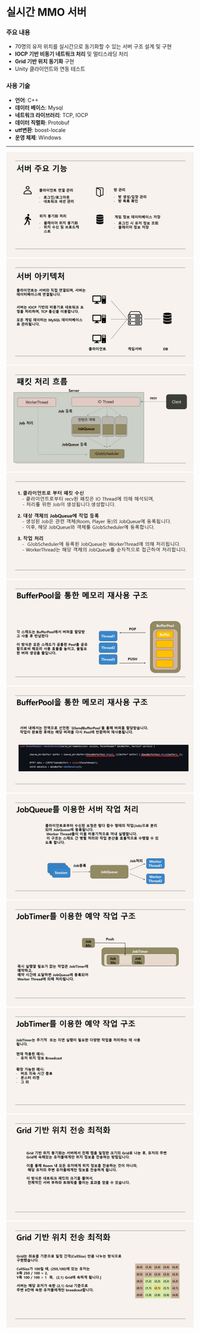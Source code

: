 # 실시간 MMO 서버

### 주요 내용
- 70명의 유저 위치를 실시간으로 동기화할 수 있는 서버 구조 설계 및 구현
- **IOCP 기반 비동기 네트워크 처리** 및 멀티스레딩 처리
- **Grid 기반 위치 동기화** 구현
- Unity 클라이언트와 연동 테스트

### 사용 기술
- **언어**: C++
- **데이터 베이스**: Mysql
- **네트워크 라이브러리**: TCP, IOCP
- **데이터 직렬화**: Protobuf
- **utf변환**: boost-locale
- **운영 체제**: Windows

---

![서버 주요 기능](./images/Slide4.jpg)
![서버 아키텍쳐](./images/Slide5.jpg)
![패킷 처리 흐름](./images/패킷처리흐름.png)
![패킷 처리 흐름 설명](./images/Slide7.jpg)
![BufferPool1](./images/Slide8.jpg)
![BufferPool2](./images/Slide9.jpg)
![JobQueue1](./images/Slide10.jpg)
![JobTimer1](./images/Slide12.jpg)
![JobTimer2](./images/Slide13.jpg)
![Grid 기반 위치 동기화1](./images/Slide15.jpg)
![Grid 기반 위치 동기화2](./images/Slide16.jpg)

